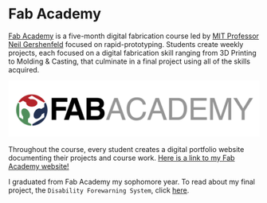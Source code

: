 # Fab Academy

[Fab Academy](https://fabacademy.org/) is a five-month digital fabrication course led by [MIT Professor Neil Gershenfeld](https://ng.cba.mit.edu/) focused on rapid-prototyping. Students create weekly projects, each focused on a digital fabrication skill ranging from 3D Printing to Molding & Casting, that culminate in a final project using all of the skills acquired.

![Fab Academy Logo](../../assets/images/stem/fab-academy/fab-academy-logo.jpg)

Throughout the course, every student creates a digital portfolio website documenting their projects and course work. [Here is a link to my Fab Academy website!](https://fabacademy.org/2023/labs/charlotte/students/adam-stone/)

I graduated from Fab Academy my sophomore year. To read about my final project, the `Disability Forewarning System`, click [here](./disability-forewarning-system.md). 